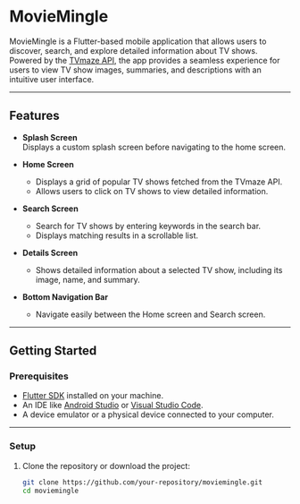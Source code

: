 # **MovieMingle**

MovieMingle is a Flutter-based mobile application that allows users to discover, search, and explore detailed information about TV shows. Powered by the [TVmaze API](https://www.tvmaze.com/api), the app provides a seamless experience for users to view TV show images, summaries, and descriptions with an intuitive user interface.

---

## **Features**
- **Splash Screen**  
  Displays a custom splash screen before navigating to the home screen.

- **Home Screen**  
  - Displays a grid of popular TV shows fetched from the TVmaze API.  
  - Allows users to click on TV shows to view detailed information.

- **Search Screen**  
  - Search for TV shows by entering keywords in the search bar.  
  - Displays matching results in a scrollable list.

- **Details Screen**  
  - Shows detailed information about a selected TV show, including its image, name, and summary.

- **Bottom Navigation Bar**  
  - Navigate easily between the Home screen and Search screen.

---

## **Getting Started**

### **Prerequisites**
- [Flutter SDK](https://flutter.dev/docs/get-started/install) installed on your machine.
- An IDE like [Android Studio](https://developer.android.com/studio) or [Visual Studio Code](https://code.visualstudio.com/).
- A device emulator or a physical device connected to your computer.

---

### **Setup**
1. Clone the repository or download the project:
   ```bash
   git clone https://github.com/your-repository/moviemingle.git
   cd moviemingle
